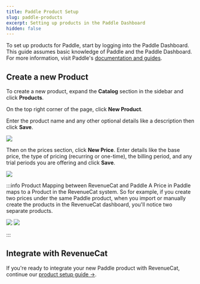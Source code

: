 ```yaml
---
title: Paddle Product Setup
slug: paddle-products
excerpt: Setting up products in the Paddle Dashboard
hidden: false
---
```


To set up products for Paddle, start by logging into the Paddle Dashboard. This guide assumes basic knowledge of Paddle and the Paddle Dashboard. For more information, visit Paddle's [documentation and guides](https://paddle.com/docs).


## Create a new Product

To create a new product, expand the **Catalog** section in the sidebar and click **Products**.

On the top right corner of the page, click **New Product**.

Enter the product name and any other optional details like a description then click **Save**.

![](/images/paddle/create-product.png)


Then on the prices section, click **New Price**.
Enter details like the base price, the type of pricing (recurring or one-time), the billing period, and any trial periods you are offering and click **Save**.

![](/images/paddle/create-price.png)

:::info Product Mapping between RevenueCat and Paddle
A Price in Paddle maps to a Product in the RevenueCat system. So for example, if you create two prices under the same Paddle product, when you import or manually create the products in the RevenueCat dashboard, you'll notice two separate products.

![](/images/paddle/paddle_dashboard_prices.png)
![](/images/paddle/revenuecat_paddle_product_mapping.png)

:::

## Integrate with RevenueCat

If you're ready to integrate your new Paddle product with RevenueCat, continue our [product setup guide →](/getting-started/entitlements).
